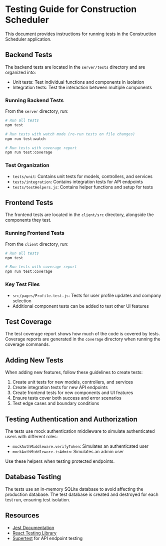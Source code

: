 # Testing Guide for Construction Scheduler

This document provides instructions for running tests in the Construction Scheduler application.

## Backend Tests

The backend tests are located in the `server/tests` directory and are organized into:
- Unit tests: Test individual functions and components in isolation
- Integration tests: Test the interaction between multiple components

### Running Backend Tests

From the `server` directory, run:

```bash
# Run all tests
npm test

# Run tests with watch mode (re-run tests on file changes)
npm run test:watch

# Run tests with coverage report
npm run test:coverage
```

### Test Organization

- `tests/unit`: Contains unit tests for models, controllers, and services
- `tests/integration`: Contains integration tests for API endpoints
- `tests/testHelpers.js`: Contains helper functions and setup for tests

## Frontend Tests

The frontend tests are located in the `client/src` directory, alongside the components they test.

### Running Frontend Tests

From the `client` directory, run:

```bash
# Run all tests
npm test

# Run tests with coverage report
npm run test:coverage
```

### Key Test Files

- `src/pages/Profile.test.js`: Tests for user profile updates and company selection
- Additional component tests can be added to test other UI features

## Test Coverage

The test coverage report shows how much of the code is covered by tests. Coverage reports are generated in the `coverage` directory when running the coverage commands.

## Adding New Tests

When adding new features, follow these guidelines to create tests:

1. Create unit tests for new models, controllers, and services
2. Create integration tests for new API endpoints
3. Create frontend tests for new components and UI features
4. Ensure tests cover both success and error scenarios
5. Test edge cases and boundary conditions

## Testing Authentication and Authorization

The tests use mock authentication middleware to simulate authenticated users with different roles:

- `mockAuthMiddleware.verifyToken`: Simulates an authenticated user
- `mockAuthMiddleware.isAdmin`: Simulates an admin user

Use these helpers when testing protected endpoints.

## Database Testing

The tests use an in-memory SQLite database to avoid affecting the production database. The test database is created and destroyed for each test run, ensuring test isolation.

## Resources

- [Jest Documentation](https://jestjs.io/docs/getting-started)
- [React Testing Library](https://testing-library.com/docs/react-testing-library/intro)
- [Supertest](https://github.com/visionmedia/supertest) for API endpoint testing